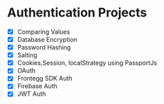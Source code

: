 # Authentication Projects

- [x] Comparing Values
- [x] Database Encryption
- [x] Password Hashing
- [x] Salting
- [x] Cookies,Session, localStrategy using PassportJs
- [x] OAuth
- [x] Frontegg SDK Auth
- [x] Firebase Auth
- [x] JWT Auth
